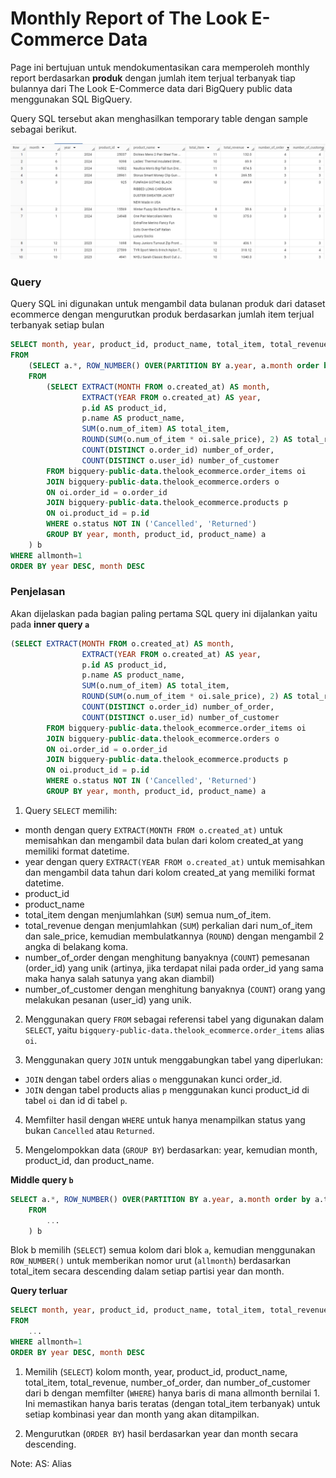 
# Monthly Report of The Look E-Commerce Data

Page ini bertujuan untuk mendokumentasikan cara memperoleh monthly report berdasarkan **produk** dengan jumlah item terjual terbanyak tiap bulannya dari The Look E-Commerce data dari BigQuery public data menggunakan SQL BigQuery.

Query SQL tersebut akan menghasilkan temporary table dengan sample sebagai berikut.

![](https://github.com/auliaaaz/reportTheLookEcommerce/blob/main/result.jpg)

### Query
Query SQL ini digunakan untuk mengambil data bulanan produk dari dataset ecommerce dengan mengurutkan produk berdasarkan jumlah item terjual terbanyak setiap bulan

```sql
SELECT month, year, product_id, product_name, total_item, total_revenue, number_of_order, number_of_customer
FROM
    (SELECT a.*, ROW_NUMBER() OVER(PARTITION BY a.year, a.month order by a.total_item desc) allmonth
    FROM
        (SELECT EXTRACT(MONTH FROM o.created_at) AS month,
                EXTRACT(YEAR FROM o.created_at) AS year,
                p.id AS product_id,
                p.name AS product_name,
                SUM(o.num_of_item) AS total_item,
                ROUND(SUM(o.num_of_item * oi.sale_price), 2) AS total_revenue,
                COUNT(DISTINCT o.order_id) number_of_order,
                COUNT(DISTINCT o.user_id) number_of_customer
        FROM bigquery-public-data.thelook_ecommerce.order_items oi
        JOIN bigquery-public-data.thelook_ecommerce.orders o
        ON oi.order_id = o.order_id
        JOIN bigquery-public-data.thelook_ecommerce.products p
        ON oi.product_id = p.id
        WHERE o.status NOT IN ('Cancelled', 'Returned')
        GROUP BY year, month, product_id, product_name) a
    ) b
WHERE allmonth=1
ORDER BY year DESC, month DESC
```

### Penjelasan
Akan dijelaskan pada bagian paling pertama SQL query ini dijalankan yaitu pada **inner query `a`**
```sql
(SELECT EXTRACT(MONTH FROM o.created_at) AS month,
                EXTRACT(YEAR FROM o.created_at) AS year,
                p.id AS product_id,
                p.name AS product_name,
                SUM(o.num_of_item) AS total_item,
                ROUND(SUM(o.num_of_item * oi.sale_price), 2) AS total_revenue,
                COUNT(DISTINCT o.order_id) number_of_order,
                COUNT(DISTINCT o.user_id) number_of_customer
        FROM bigquery-public-data.thelook_ecommerce.order_items oi
        JOIN bigquery-public-data.thelook_ecommerce.orders o
        ON oi.order_id = o.order_id
        JOIN bigquery-public-data.thelook_ecommerce.products p
        ON oi.product_id = p.id
        WHERE o.status NOT IN ('Cancelled', 'Returned')
        GROUP BY year, month, product_id, product_name) a
```
1. Query `SELECT` memilih:

* month dengan query `EXTRACT(MONTH FROM o.created_at)` untuk memisahkan dan mengambil data bulan dari kolom created_at yang memiliki format datetime.
* year dengan query `EXTRACT(YEAR FROM o.created_at)` untuk memisahkan dan mengambil data tahun dari kolom created_at yang memiliki format datetime.
* product_id
* product_name
* total_item dengan menjumlahkan (`SUM`) semua num_of_item.
* total_revenue dengan menjumlahkan (`SUM`) perkalian dari num_of_item dan sale_price, kemudian membulatkannya (`ROUND`) dengan mengambil 2 angka di belakang koma.
* number_of_order dengan menghitung banyaknya (`COUNT`) pemesanan (order_id) yang unik (artinya, jika terdapat nilai pada order_id yang sama maka hanya salah satunya yang akan diambil)
* number_of_customer dengan menghitung banyaknya (`COUNT`) orang yang melakukan pesanan (user_id) yang unik.

2. Menggunakan query `FROM` sebagai referensi tabel yang digunakan dalam `SELECT`, yaitu `bigquery-public-data.thelook_ecommerce.order_items` alias `oi`.

3. Menggunakan query `JOIN` untuk menggabungkan tabel yang diperlukan:
* `JOIN` dengan tabel orders alias `o` menggunakan kunci order_id.
* `JOIN` dengan tabel products alias `p` menggunakan kunci product_id di tabel `oi` dan id di tabel `p`.

4. Memfilter hasil dengan `WHERE` untuk hanya menampilkan status yang bukan `Cancelled` atau `Returned`.

5. Mengelompokkan data (`GROUP BY`) berdasarkan: year, kemudian month, product_id, dan product_name.

**Middle query `b`**
```sql
SELECT a.*, ROW_NUMBER() OVER(PARTITION BY a.year, a.month order by a.total_item desc) allmonth
    FROM
        ...
    ) b
```
Blok b memilih (`SELECT`) semua kolom dari blok `a`, kemudian menggunakan `ROW_NUMBER()` untuk memberikan nomor urut (`allmonth`) berdasarkan total_item secara descending dalam setiap partisi year dan month.

**Query terluar** 
```sql
SELECT month, year, product_id, product_name, total_item, total_revenue, number_of_order, number_of_customer
FROM
    ...
WHERE allmonth=1
ORDER BY year DESC, month DESC
```
1. Memilih (`SELECT`) kolom month, year, product_id, product_name, total_item, total_revenue, number_of_order, dan number_of_customer dari b dengan memfilter (`WHERE`) hanya baris di mana allmonth bernilai 1. Ini memastikan hanya baris teratas (dengan total_item terbanyak) untuk setiap kombinasi year dan month yang akan ditampilkan.

2. Mengurutkan (`ORDER BY`) hasil berdasarkan year dan month secara descending.

Note:
AS: Alias 







